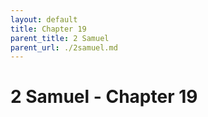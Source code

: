 ```yaml
---
layout: default
title: Chapter 19
parent_title: 2 Samuel
parent_url: ./2samuel.md
---
```


# 2 Samuel - Chapter 19
